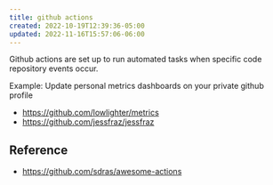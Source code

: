 ```yaml
---
title: github actions
created: 2022-10-19T12:39:36-05:00
updated: 2022-11-16T15:57:06-06:00
---
```


Github actions are set up to run automated tasks when specific code repository events occur.

Example: Update personal metrics dashboards on your private github profile
- https://github.com/lowlighter/metrics
- https://github.com/jessfraz/jessfraz

## Reference
- https://github.com/sdras/awesome-actions
